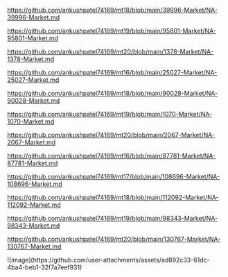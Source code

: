 <p><a href="https://github.com/ankushpatel74169/mt18/blob/main/39996-Market/NA-39996-Market.md">https://github.com/ankushpatel74169/mt18/blob/main/39996-Market/NA-39996-Market.md</a></p><p><a href="https://github.com/ankushpatel74169/mt19/blob/main/95801-Market/NA-95801-Market.md">https://github.com/ankushpatel74169/mt19/blob/main/95801-Market/NA-95801-Market.md</a></p><p><a href="https://github.com/ankushpatel74169/mt20/blob/main/1378-Market/NA-1378-Market.md">https://github.com/ankushpatel74169/mt20/blob/main/1378-Market/NA-1378-Market.md</a></p><p><a href="https://github.com/ankushpatel74169/mt16/blob/main/25027-Market/NA-25027-Market.md">https://github.com/ankushpatel74169/mt16/blob/main/25027-Market/NA-25027-Market.md</a></p><p><a href="https://github.com/ankushpatel74169/mt18/blob/main/90028-Market/NA-90028-Market.md">https://github.com/ankushpatel74169/mt18/blob/main/90028-Market/NA-90028-Market.md</a></p><p><a href="https://github.com/ankushpatel74169/mt19/blob/main/1070-Market/NA-1070-Market.md">https://github.com/ankushpatel74169/mt19/blob/main/1070-Market/NA-1070-Market.md</a></p><p><a href="https://github.com/ankushpatel74169/mt20/blob/main/2067-Market/NA-2067-Market.md">https://github.com/ankushpatel74169/mt20/blob/main/2067-Market/NA-2067-Market.md</a></p><p><a href="https://github.com/ankushpatel74169/mt16/blob/main/87781-Market/NA-87781-Market.md">https://github.com/ankushpatel74169/mt16/blob/main/87781-Market/NA-87781-Market.md</a></p><p><a href="https://github.com/ankushpatel74169/mt17/blob/main/108696-Market/NA-108696-Market.md">https://github.com/ankushpatel74169/mt17/blob/main/108696-Market/NA-108696-Market.md</a></p><p><a href="https://github.com/ankushpatel74169/mt18/blob/main/112092-Market/NA-112092-Market.md">https://github.com/ankushpatel74169/mt18/blob/main/112092-Market/NA-112092-Market.md</a></p><p><a href="https://github.com/ankushpatel74169/mt19/blob/main/98343-Market/NA-98343-Market.md">https://github.com/ankushpatel74169/mt19/blob/main/98343-Market/NA-98343-Market.md</a></p><p><a href="https://github.com/ankushpatel74169/mt20/blob/main/130767-Market/NA-130767-Market.md">https://github.com/ankushpatel74169/mt20/blob/main/130767-Market/NA-130767-Market.md</a></p>
![image](https://github.com/user-attachments/assets/ad892c33-61dc-4ba4-beb1-32f7a7eef931)
